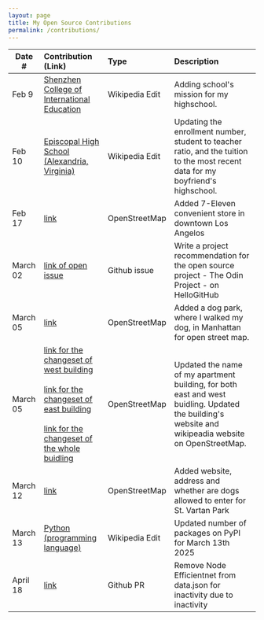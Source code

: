 ```yaml
---
layout: page
title: My Open Source Contributions
permalink: /contributions/
---
```


<!--
Type of the contribution should be "Wikipedia edit", "OpenStreet Map feature", "Documentation", "Course website", "Blog",
"Browser Add-on", etc.

The description should include a brief summary of what you did.

The link should bring us to a public page that shows your contribution. 

Replace the first row with your own contribution. 

-->





| Date #       | Contribution (Link)  | Type  | Description |
|---|:---|:---|:---|
| Feb 9   | [Shenzhen College of International Education](https://en.wikipedia.org/w/index.php?title=Shenzhen_College_of_International_Education&oldid=1274944672) | Wikipedia Edit |   Adding school's mission for my highschool. |
| Feb 10 | [Episcopal High School (Alexandria, Virginia)](https://en.wikipedia.org/w/index.php?title=Episcopal_High_School_(Alexandria,_Virginia)&oldid=1274948047) | Wikipedia Edit | Updating the enrollment number, student to teacher ratio, and the tuition to the most recent data for my boyfriend's highschool. |
|   Feb 17  |  [link](https://www.openstreetmap.org/changeset/162613535)   |   OpenStreetMap  |   Added 7-Eleven convenient store in downtown Los Angelos   |
|   March 02  |  [link of open issue](https://github.com/521xueweihan/HelloGitHub/issues/2913)   |   Github issue  |   Write a project recommendation for the open source project - The Odin Project - on HelloGitHub |
|   March 05  |  [link](https://www.openstreetmap.org/changeset/163232864#map=19/40.745827/-73.969834)   |    OpenStreetMap  |   Added a dog park, where I walked my dog, in Manhattan for open street map. |
|   March 05  |  [link for the changeset of west building](https://www.openstreetmap.org/changeset/163233291#map=19/40.744228/-73.971887)<br> <br>[link for the changeset of east building](https://www.openstreetmap.org/changeset/163233803)<br> <br>[link for the changeset of the whole buidling](https://www.openstreetmap.org/changeset/163234150) |    OpenStreetMap  |   Updated the name of my apartment building, for both east and west buidling. Updated the building's website and wikipeadia website on OpenStreetMap. |
|   March 12  |  [link](https://www.openstreetmap.org/changeset/163535138#map=17/40.744664/-73.972331)   |   OpenStreetMap  |   Added website, address and whether are dogs allowed to enter for St. Vartan Park   |
| March 13   | [Python (programming language)](https://en.wikipedia.org/w/index.php?diff=1280258434) | Wikipedia Edit |   Updated number of packages on PyPI for March 13th 2025 |
| April 18   | [link](https://github.com/MunGell/awesome-for-beginners/pull/1606) | Github PR |   Remove Node Efficientnet from data.json for inactivity due to inactivity |